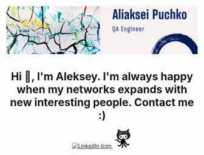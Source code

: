 <head><link rel="stylesheet" href="https://cdnjs.cloudflare.com/ajax/libs/font-awesome/4.7.0/css/font-awesome.min.css"></head>
<img src="/content/head-1.jfif">
<h1 align="center">Hi 👋, I'm Aleksey. I'm always happy when my networks expands with new interesting people. Contact me :) </h1>
<p align = "center"> 
  <a href = "https://www.linkedin.com/in/alex-puchko/">
    <img src="https://user-images.githubusercontent.com/61582763/135242596-9d7f796a-faa9-47fe-b0cb-2cfc04432def.png" alt = "LinkedIn Icon">
  </a>
  <a href = "https://github.com/AlekseyPuchko">
    <img src="/content/2.png" alt = "Github Icon" width=50px>
  </a>
</p>

<!--
**AlekseyPuchko/AlekseyPuchko** is a ✨ _special_ ✨ repository because its `README.md` (this file) appears on your GitHub profile.

